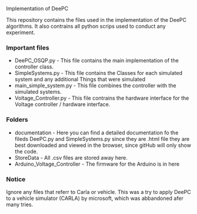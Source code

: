 
Implementation of DeePC

This repository contains the files used in the implementation of the DeePC algorithms.
It also contrains all python scrips used to conduct any experiment.

### Important files

- DeePC_OSQP.py          - This file contains the main implementation of the controller class.
- SimpleSystems.py       - This file contains the Classes for each simulated system and any additional 
		     	   Things that were simulated
- main_simple_system.py  - This file combines the controller with the simulated systems.
- Voltage_Controller.py  - This file contrains the hardware interface for the Voltage controller / hardware interface.


### Folders

- documentation 		- Here you can find a detailed documentation fo the fileds DeePC.py and SimpleSystems.py
				since they are .html file they are best downloaded and viewed in the browser, since gitHub will
				only show the code.
- StoreData     		- All .csv files are stored away here.
- Arduino_Voltage_Controller    - The firmware for the Arduino is in here


### Notice
Ignore any files that referr to Carla or vehicle. This was a try to apply DeePC to a vehicle simulator (CARLA) by microsoft, 
which was abbandoned afer many tries.






